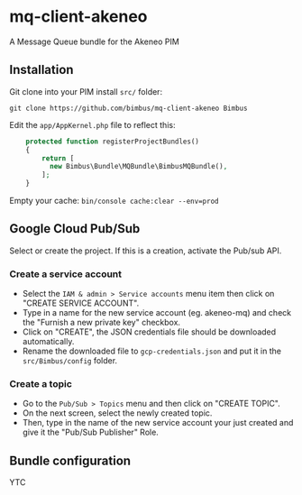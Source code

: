 # mq-client-akeneo
A Message Queue bundle for the Akeneo PIM

## Installation

Git clone into your PIM install `src/` folder:

`git clone https://github.com/bimbus/mq-client-akeneo Bimbus`

Edit the `app/AppKernel.php` file to reflect this:

```php
    protected function registerProjectBundles()
    {
        return [
          new Bimbus\Bundle\MQBundle\BimbusMQBundle(),
        ];
    }
 ```

Empty your cache: `bin/console cache:clear --env=prod`

## Google Cloud Pub/Sub

Select or create the project. If this is a creation, activate the Pub/sub API.

### Create a service account

- Select the `IAM & admin > Service accounts` menu item then click on "CREATE SERVICE ACCOUNT".
- Type in a name for the new service account (eg. akeneo-mq) and check the "Furnish a new private key" checkbox.
- Click on "CREATE", the JSON credentials file should be downloaded automatically.
- Rename the downloaded file to `gcp-credentials.json` and put it in the `src/Bimbus/config` folder.

### Create a topic

- Go to the `Pub/Sub > Topics` menu and then click on "CREATE TOPIC".
- On the next screen, select the newly created topic.
- Then, type in the name of the new service account your just created and give it the "Pub/Sub Publisher" Role.


## Bundle configuration

YTC
